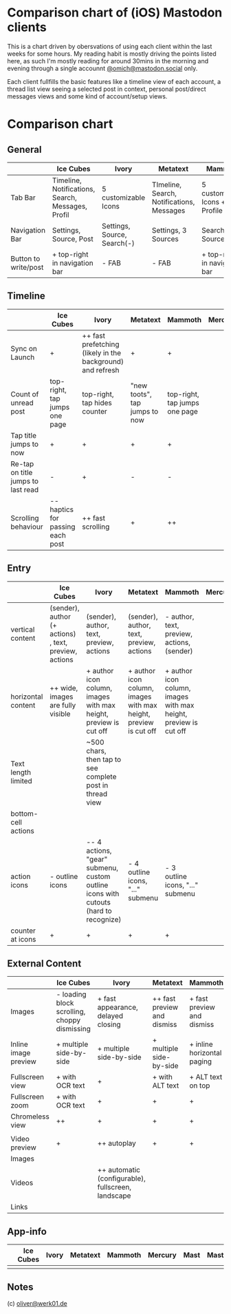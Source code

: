 # Comparison chart of (iOS) Mastodon clients

This is a chart driven by obersvations of using each client within the last weeks for some hours. My reading habit is mostly driving the points listed here, as such I'm mostly reading for around 30mins in the morning and evening through a single accounnt [@omich@mastodon.social](https://mastodon.social/@omich) only.

Each client fullfills the basic features like a timeline view of each account, a thread list view seeing a selected post in context, personal post/direct messages views and some kind of account/setup views.

# Comparison chart

## General

|                      | Ice Cubes                                         | Ivory                       | Metatext                                  | Mammoth                        | Mercury | Mast | Mastoot | tooot | Toot! | Tusker | Woolly |
| -------------------- | ------------------------------------------------- | --------------------------- | ----------------------------------------- | ------------------------------ | ------- | ---- | ------- | ----- | ----- | ------ | ------ |
| Tab Bar              | Timeline, Notifications, Search, Messages, Profil | 5 customizable Icons        | TImeline, Search, Notifications, Messages | 5 customizable Icons + Profile |         |      |         |       |       |        |        |
| Navigation Bar       | Settings, Source, Post                            | Settings, Source, Search(-) | Settings, 3 Sources                       | Search(?), Source, Post        |         |      |         |       |       |        |        |
| Button to write/post | + top-right in navigation bar                     | - FAB                       | - FAB                                     | + top-right in navigation bar  |         |      |         |       |       |        |        |

## Timeline

|                                    | Ice Cubes                        | Ivory                                                      | Metatext                      | Mammoth                       | Mercury | Mast | Mastoot | tooot | Toot! | Tusker | Woolly |
| ---------------------------------- | -------------------------------- | ---------------------------------------------------------- | ----------------------------- | ----------------------------- | ------- | ---- | ------- | ----- | ----- | ------ | ------ |
| Sync on Launch                     | +                                | ++ fast prefetching (likely in the background) and refresh | +                             | +                             |         |      |         |       |       |        |        |
| Count of unread post               | top-right, tap jumps one page    | top-right, tap hides counter                               | "new toots", tap jumps to now | top-right, tap jumps one page |         |      |         |       |       |        |        |
| Tap title jumps to now             | +                                | +                                                          | +                             | +                             |         |      |         |       |       |        |        |
| Re-tap on title jumps to last read | -                                | +                                                          | -                             | -                             |         |      |         |       |       |        |        |
| Scrolling behaviour                | -- haptics for passing each post | ++ fast scrolling                                          | +                             | ++                            |         |      |         |       |       |        |        |

## Entry

|                     | Ice Cubes                                             | Ivory                                                                               | Metatext                                                         | Mammoth                                                          | Mercury | Mast | Mastoot | tooot | Toot! | Tusker | Woolly |
| ------------------- | ----------------------------------------------------- | ----------------------------------------------------------------------------------- | ---------------------------------------------------------------- | ---------------------------------------------------------------- | ------- | ---- | ------- | ----- | ----- | ------ | ------ |
| vertical content    | (sender), author (+ actions) , text, preview, actions | (sender), author, text, preview, actions                                            | (sender), author, text, preview, actions                         | - author, text, preview, actions, (sender)                       |         |      |         |       |       |        |        |
| horizontal content  | ++ wide, images are fully visible                     | + author icon column, images with max height, preview is cut off                    | + author icon column, images with max height, preview is cut off | + author icon column, images with max height, preview is cut off |         |      |         |       |       |        |        |
| Text length limited |                                                       | ~500 chars, then tap to see complete post in thread view                            |                                                                  |                                                                  |         |      |         |       |       |        |        |
| bottom-cell actions |                                                       |                                                                                     |                                                                  |                                                                  |         |      |         |       |       |        |        |
| action icons        | - outline icons                                       | -- 4 actions, "gear" submenu, custom outline icons with cutouts (hard to recognize) | - 4 outline icons, "..." submenu                                 | - 3 outline icons, "..." submenu                                 |         |      |         |       |       |        |        |
| counter at icons    | +                                                     | +                                                                                   | +                                                                | +                                                                |         |      |         |       |       |        |        |

## External Content

|                      | Ice Cubes                                    | Ivory                                              | Metatext                    | Mammoth                    | Mercury | Mast | Mastoot | tooot | Toot! | Tusker | Woolly |
| -------------------- | -------------------------------------------- | -------------------------------------------------- | --------------------------- | -------------------------- | ------- | ---- | ------- | ----- | ----- | ------ | ------ |
| Images               | - loading block scrolling, choppy dismissing | + fast appearance, delayed closing                 | ++ fast preview and dismiss | + fast preview and dismiss |         |      |         |       |       |        |        |
| Inline image preview | + multiple side-by-side                      | + multiple side-by-side                            | + multiple side-by-side     | + inline horizontal paging |         |      |         |       |       |        |        |
| Fullscreen view      | + with OCR text                              | +                                                  | + with ALT text             | + ALT text on top          |         |      |         |       |       |        |        |
| Fullscreen zoom      | + with OCR text                              | +                                                  | +                           | +                          |         |      |         |       |       |        |        |
| Chromeless view      | ++                                           | +                                                  | +                           | +                          |         |      |         |       |       |        |        |
|                      |                                              |                                                    |                             |                            |         |      |         |       |       |        |        |
| Video preview        | +                                            | ++ autoplay                                        | +                           | +                          |         |      |         |       |       |        |        |
| Images               |                                              |                                                    |                             |                            |         |      |         |       |       |        |        |
| Videos               |                                              | ++ automatic (configurable), fullscreen, landscape |                             |                            |         |      |         |       |       |        |        |
| Links                |                                              |                                                    |                             |                            |         |      |         |       |       |        |        |

## App-info

|   | Ice Cubes | Ivory | Metatext | Mammoth | Mercury | Mast | Mastoot | tooot | Toot! | Tusker | Woolly |
| - | --------- | ----- | -------- | ------- | ------- | ---- | ------- | ----- | ----- | ------ | ------ |
|   |           |       |          |         |         |      |         |       |       |        |        |

## Notes

(c) oliver@werk01.de
